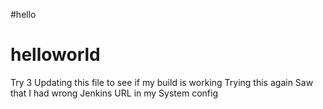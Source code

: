 #hello
# helloworld
Try 3
Updating this file to see if my build is working
Trying this again
Saw that I had wrong Jenkins URL in my System config

